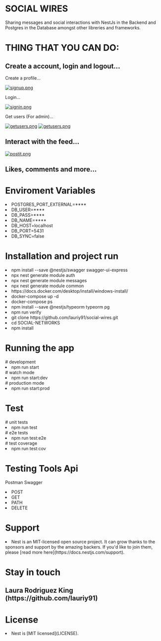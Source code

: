 <h1>SOCIAL WIRES</h1>

<p>Sharing messages and social interactions with NestJs in the Backend and Postgres in the Database amongst other libreries and frameworks.</p>


<h1> THING THAT YOU CAN DO: </h1>


<h2> Create a account, login and logout... </h2>

<h> Create a profile... </h>

[![signup.png](https://i.postimg.cc/cHn54sgD/signup.png)](https://postimg.cc/5YfmsWmv)

<h> Login... </h>

[![signin.png](https://i.postimg.cc/ZqW2QkmL/signin.png)](https://postimg.cc/LqMxqbnq)

<h> Get users (For admin)... </h>

[![getusers.png](https://i.postimg.cc/XJnq8vfh/getusers.png)](https://postimg.cc/TyHT2fHq)
[![getusers.png](https://i.postimg.cc/XJnq8vfh/getusers.png)](https://postimg.cc/TyHT2fHq)

<h2> Interact with the feed... </h2>

[![postit.png](https://i.postimg.cc/br2XdjHC/postit.png)](https://postimg.cc/7JDtQdR0)

<h2> Likes, comments and more... </h2>

<h1>Enviroment Variables</h1>

<li>POSTGRES_PORT_EXTERNAL=****</li>
<li>DB_USER=****</li>
<li>DB_PASS=****</li>
<li>DB_NAME=****</li>
<li>DB_HOST=localhost</li>
<li>DB_PORT=5431</li>
<li>DB_SYNC=false</li>

<h1>Installation and project run</h1>

<li>npm install --save @nestjs/swagger swagger-ui-express</li>
<li>npx nest generate module auth</li>
<li>npx nest generate module messages</li>
<li>npx nest generate module common</li>
<li>https://docs.docker.com/desktop/install/windows-install/</li>
<li>docker-compose up -d</li>
<li>docker-compose ps</li>
<li>npm install --save @nestjs/typeorm typeorm pg</li>
<li>npm run verify</li>
<li>git clone https://github.com/lauriy91/social-wires.git</li>
<li>cd SOCIAL-NETWORKS</li>
<li>npm install</li>

<h1>Running the app</h1>
# development
<li>npm run start</li>
# watch mode
<li>npm run start:dev</li>
# production mode
<li>npm run start:prod</li>

<h1>Test</h1>
# unit tests
<li>npm run test</li>
# e2e tests
<li>npm run test:e2e</li>
# test coverage
<li>npm run test:cov</li>

<h1>Testing Tools Api</h1>

<label>Postman</label>
<label>Swagger</label>

<li>POST</li>
<li>GET</li>
<li>PATH</li>
<li>DELETE</li>

<h1>Support</h1>

<li>Nest is an MIT-licensed open source project. It can grow thanks to the sponsors and support by the amazing backers. If you'd like to join them, please [read more here](https://docs.nestjs.com/support).</li>

<h1>Stay in touch</h1>
<h2>Laura Rodriguez King (https://github.com/lauriy91)</h2>

<h1>License</h1>
<li>Nest is [MIT licensed](LICENSE).</li>
